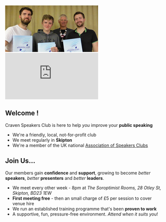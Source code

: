 
<p>
  <img src="/assets/images/members.png">
  <iframe src="https://player.vimeo.com/video/182210488" frameborder="0" allowfullscreen="1"></iframe>
</p>

## Welcome !

Craven Speakers Club is here to help _you_ improve your **public speaking**

- We're a friendly, local, not-for-profit club
- We meet regularly in **Skipton**
- We're a member of the UK national [Association of Speakers Clubs](http://www.speakersclubs.uk/)

## Join Us...

Our members gain **confidence** and **support**, growing to become _better_ **speakers**,
_better_ **presenters** and _better_ **leaders**.

- We meet every other week - 8pm at _The Soroptimist Rooms, 28 Otley St, Skipton, BD23 1EW_
- **First meeting free** - then an small charge of £5 per session to cover venue hire
- We run an established training programme that's been **proven to work**
- A supportive, fun, pressure-free environment. _Attend when it suits you_!
